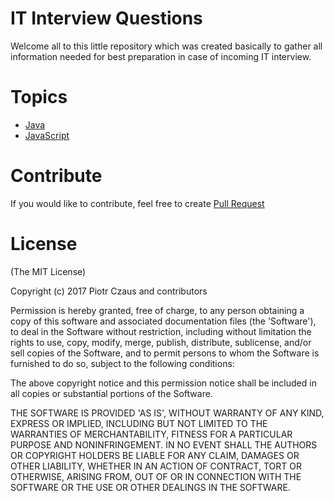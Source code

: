 # IT Interview Questions

Welcome all to this little repository which was created basically to gather all 
information needed for best preparation in case of incoming IT interview.

# Topics

* [Java](Questions/Java/README.md)
* [JavaScript](Questions/JavaScript/README.md)

# Contribute

If you would like to contribute, feel free to create [Pull Request](https://help.github.com/articles/creating-a-pull-request/)

# License

(The MIT License)

Copyright (c) 2017 Piotr Czaus and contributors

Permission is hereby granted, free of charge, to any person obtaining a copy of this software and associated documentation files (the 'Software'), to deal in the Software without restriction, including without limitation the rights to use, copy, modify, merge, publish, distribute, sublicense, and/or sell copies of the Software, and to permit persons to whom the Software is furnished to do so, subject to the following conditions:

The above copyright notice and this permission notice shall be included in all copies or substantial portions of the Software.

THE SOFTWARE IS PROVIDED 'AS IS', WITHOUT WARRANTY OF ANY KIND, EXPRESS OR IMPLIED, INCLUDING BUT NOT LIMITED TO THE WARRANTIES OF MERCHANTABILITY, FITNESS FOR A PARTICULAR PURPOSE AND NONINFRINGEMENT. IN NO EVENT SHALL THE AUTHORS OR COPYRIGHT HOLDERS BE LIABLE FOR ANY CLAIM, DAMAGES OR OTHER LIABILITY, WHETHER IN AN ACTION OF CONTRACT, TORT OR OTHERWISE, ARISING FROM, OUT OF OR IN CONNECTION WITH THE SOFTWARE OR THE USE OR OTHER DEALINGS IN THE SOFTWARE.

